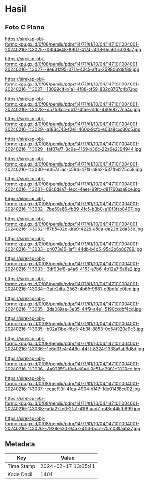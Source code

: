 # Hasil

## Foto C Plano

https://sirekap-obj-formc.kpu.go.id/0f08/pemilu/pdpr/14/71/01/10/04/1471011004001-20240216-143025--06f44e48-8907-4174-a018-0ea61ec038a7.jpg

https://sirekap-obj-formc.kpu.go.id/0f08/pemilu/pdpr/14/71/01/10/04/1471011004001-20240216-143027--9e631295-071a-42c5-affb-259806fd9f89.jpg

https://sirekap-obj-formc.kpu.go.id/0f08/pemilu/pdpr/14/71/01/10/04/1471011004001-20240216-143027--13099c1f-b1a1-4f88-bf59-832c8767d4b7.jpg

https://sirekap-obj-formc.kpu.go.id/0f08/pemilu/pdpr/14/71/01/10/04/1471011004001-20240216-143028--d57fd8cc-db17-4fae-a1dc-440e8777ca4d.jpg

https://sirekap-obj-formc.kpu.go.id/0f08/pemilu/pdpr/14/71/01/10/04/1471011004001-20240216-143029--a183c743-f2e1-460d-9cfc-e03a8cac80c5.jpg

https://sirekap-obj-formc.kpu.go.id/0f08/pemilu/pdpr/14/71/01/10/04/1471011004001-20240216-143029--faf07ef7-3c9e-4169-b36c-22a6e2294944.jpg

https://sirekap-obj-formc.kpu.go.id/0f08/pemilu/pdpr/14/71/01/10/04/1471011004001-20240216-143030--e457a5ac-c584-47f9-a8a2-537fb4275c58.jpg

https://sirekap-obj-formc.kpu.go.id/0f08/pemilu/pdpr/14/71/01/10/04/1471011004001-20240216-143031--09c6d8a7-1ecc-4aee-99fc-d81760aaa8ce.jpg

https://sirekap-obj-formc.kpu.go.id/0f08/pemilu/pdpr/14/71/01/10/04/1471011004001-20240216-143032--7be59e86-fb89-4fc5-b3b0-e10f3fab8407.jpg

https://sirekap-obj-formc.kpu.go.id/0f08/pemilu/pdpr/14/71/01/10/04/1471011004001-20240216-143032--57b5492c-dfa9-4228-a5ca-da22df2da33e.jpg

https://sirekap-obj-formc.kpu.go.id/0f08/pemilu/pdpr/14/71/01/10/04/1471011004001-20240216-143033--c4073a15-1af1-44db-b4d5-95c3b6b86789.jpg

https://sirekap-obj-formc.kpu.go.id/0f08/pemilu/pdpr/14/71/01/10/04/1471011004001-20240216-143033--3df93ef8-a4a6-4153-a7b6-4b12a7f6a8a2.jpg

https://sirekap-obj-formc.kpu.go.id/0f08/pemilu/pdpr/14/71/01/10/04/1471011004001-20240216-143034--3afe2dfa-2563-4b69-9881-e9bdfa1e0fcd.jpg

https://sirekap-obj-formc.kpu.go.id/0f08/pemilu/pdpr/14/71/01/10/04/1471011004001-20240216-143035--3da089ae-3e35-44f9-a4e1-5190ccdbf4cd.jpg

https://sirekap-obj-formc.kpu.go.id/0f08/pemilu/pdpr/14/71/01/10/04/1471011004001-20240216-143035--b02a13be-f6e3-4b38-8853-0d54f920e9c3.jpg

https://sirekap-obj-formc.kpu.go.id/0f08/pemilu/pdpr/14/71/01/10/04/1471011004001-20240216-143036--1e6d33e4-446c-443f-8224-1338a9ab9d8d.jpg

https://sirekap-obj-formc.kpu.go.id/0f08/pemilu/pdpr/14/71/01/10/04/1471011004001-20240216-143036--4a9295f1-f8df-48a4-9c51-c2981c3839cd.jpg

https://sirekap-obj-formc.kpu.go.id/0f08/pemilu/pdpr/14/71/01/10/04/1471011004001-20240216-143037--ccacf90f-4fca-4904-b147-1de01498cd02.jpg

https://sirekap-obj-formc.kpu.go.id/0f08/pemilu/pdpr/14/71/01/10/04/1471011004001-20240216-143038--a0a272e0-21a1-41f8-aad7-e48e44bfb899.jpg

https://sirekap-obj-formc.kpu.go.id/0f08/pemilu/pdpr/14/71/01/10/04/1471011004001-20240216-143026--7928ee20-94a7-4f51-bc51-75a1030aab37.jpg


## Metadata

| Key        | Value               |
| ---------- | ------------------- |
| Time Stamp | 2024-02-17 13:05:41 |
| Kode Dapil | 1401                |



